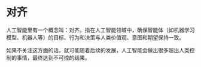 # 对齐
人工智能里有一个概念叫：对齐。指在人工智能领域中，确保智能体（如机器学习模型、机器人等）的目标、行为和决策与人类价值观、意图和期望保持一致。

如果不关注这方面的话，就可能随着后续的发展，人工智能会做出很多超出人类控制的事情，最终达到不可控的结果。